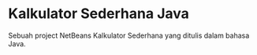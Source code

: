 # Kalkulator Sederhana Java
 Sebuah project NetBeans Kalkulator Sederhana yang ditulis dalam bahasa Java.
